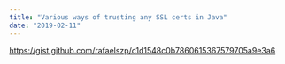 ```yaml
---
title: "Various ways of trusting any SSL certs in Java"
date: "2019-02-11"
---
```


https://gist.github.com/rafaelszp/c1d1548c0b7860615367579705a9e3a6
